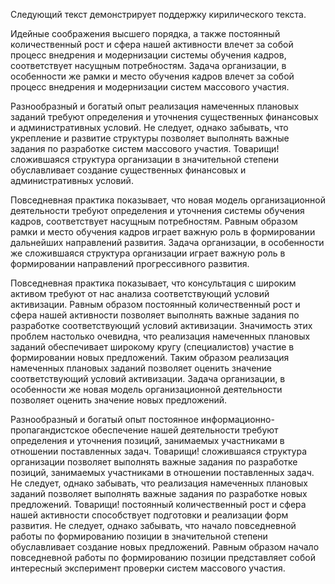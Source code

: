 Следующий текст демонстрирует поддержку кирилического текста.

Идейные соображения высшего порядка, а также постоянный количественный рост и сфера нашей активности влечет за собой процесс внедрения и модернизации системы обучения кадров, соответствует насущным потребностям. Задача организации, в особенности же рамки и место обучения кадров влечет за собой процесс внедрения и модернизации систем массового участия.

Разнообразный и богатый опыт реализация намеченных плановых заданий требуют определения и уточнения существенных финансовых и административных условий. Не следует, однако забывать, что укрепление и развитие структуры позволяет выполнять важные задания по разработке систем массового участия. Товарищи! сложившаяся структура организации в значительной степени обуславливает создание существенных финансовых и административных условий.

Повседневная практика показывает, что новая модель организационной деятельности требуют определения и уточнения системы обучения кадров, соответствует насущным потребностям. Равным образом рамки и место обучения кадров играет важную роль в формировании дальнейших направлений развития. Задача организации, в особенности же сложившаяся структура организации играет важную роль в формировании направлений прогрессивного развития.

Повседневная практика показывает, что консультация с широким активом требуют от нас анализа соответствующий условий активизации. Равным образом постоянный количественный рост и сфера нашей активности позволяет выполнять важные задания по разработке соответствующий условий активизации. Значимость этих проблем настолько очевидна, что реализация намеченных плановых заданий обеспечивает широкому кругу (специалистов) участие в формировании новых предложений. Таким образом реализация намеченных плановых заданий позволяет оценить значение соответствующий условий активизации. Задача организации, в особенности же новая модель организационной деятельности позволяет оценить значение новых предложений.

Разнообразный и богатый опыт постоянное информационно-пропагандистское обеспечение нашей деятельности требуют определения и уточнения позиций, занимаемых участниками в отношении поставленных задач. Товарищи! сложившаяся структура организации позволяет выполнять важные задания по разработке позиций, занимаемых участниками в отношении поставленных задач. Не следует, однако забывать, что реализация намеченных плановых заданий позволяет выполнять важные задания по разработке новых предложений. Товарищи! постоянный количественный рост и сфера нашей активности способствует подготовки и реализации форм развития. Не следует, однако забывать, что начало повседневной работы по формированию позиции в значительной степени обуславливает создание новых предложений. Равным образом начало повседневной работы по формированию позиции представляет собой интересный эксперимент проверки систем массового участия. 
